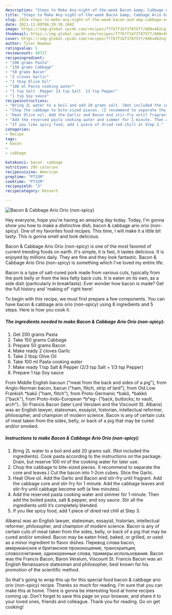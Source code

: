 ```yaml
---
description: "Steps to Make Any-night-of-the-week Bacon &amp; Cabbage Ario Orio (non-spicy)"
title: "Steps to Make Any-night-of-the-week Bacon &amp; Cabbage Ario Orio (non-spicy)"
slug: 2414-steps-to-make-any-night-of-the-week-bacon-and-amp-cabbage-ario-orio-non-spicy
date: 2021-11-09T06:29:30.104Z
image: https://img-global.cpcdn.com/recipes/f7f67f1bf37875f7/680x482cq70/bacon-cabbage-ario-orio-non-spicy-recipe-main-photo.jpg
thumbnail: https://img-global.cpcdn.com/recipes/f7f67f1bf37875f7/680x482cq70/bacon-cabbage-ario-orio-non-spicy-recipe-main-photo.jpg
cover: https://img-global.cpcdn.com/recipes/f7f67f1bf37875f7/680x482cq70/bacon-cabbage-ario-orio-non-spicy-recipe-main-photo.jpg
author: Tyler Newman
ratingvalue: 5
reviewcount: 48737
recipeingredient:
- "200 grams Pasta"
- "150 grams Cabbage"
- "50 grams Bacon"
- "2 cloves Garlic"
- "2 tbsp Olive Oil"
- "100 ml Pasta cooking water"
- "1 tsp Salt  Pepper 23 tsp Salt  13 tsp Pepper"
- "1 tsp Soy sauce"
recipeinstructions:
- "Bring 2L water to a boil and add 20 grams salt. (Not included the ingredients). Cook pasta according to the instructions on the package. Drain, but reserve 100 ml of the cooking water for later use."
- "Chop the cabbage to bite-sized pieces. (I recommend to separate the core and leaves.) Cut the bacon into 1-2cm cubes. Slice the Garlic."
- "Heat Olive oil. Add the Garlic and Bacon and stir-fry until fragrant. Add the cabbage core and stir-fry for 1 minute. Add the cabbage leaves and stir-fry until cabbage become soft (a few minutes)."
- "Add the reserved pasta cooking water and simmer for 1 minute. Then add the boiled pasta, salt & pepper, and soy sauce. Stir all the ingredients until it’s completely blended."
- "If you like spicy food, add 1 piece of dried red chill at Step 3."
categories:
- Recipe
tags:
- bacon
- 
- cabbage

katakunci: bacon  cabbage 
nutrition: 295 calories
recipecuisine: American
preptime: "PT33M"
cooktime: "PT32M"
recipeyield: "3"
recipecategory: Dessert

---
```



![Bacon & Cabbage Ario Orio (non-spicy)](https://img-global.cpcdn.com/recipes/f7f67f1bf37875f7/680x482cq70/bacon-cabbage-ario-orio-non-spicy-recipe-main-photo.jpg)

Hey everyone, hope you're having an amazing day today. Today, I'm gonna show you how to make a distinctive dish, bacon & cabbage ario orio (non-spicy). One of my favorites food recipes. This time, I will make it a little bit tasty. This is gonna smell and look delicious.

Bacon & Cabbage Ario Orio (non-spicy) is one of the most favored of current trending foods on earth. It's simple, it is fast, it tastes delicious. It is enjoyed by millions daily. They are fine and they look fantastic. Bacon & Cabbage Ario Orio (non-spicy) is something which I've loved my entire life.

Bacon is a type of salt-cured pork made from various cuts, typically from the pork belly or from the less fatty back cuts. It is eaten on its own, as a side dish (particularly in breakfasts). Ever wonder how bacon is made? Get the full history and 'making of' right here!


To begin with this recipe, we must first prepare a few components. You can have bacon & cabbage ario orio (non-spicy) using 8 ingredients and 5 steps. Here is how you cook it.

<!--inarticleads1-->

##### The ingredients needed to make Bacon & Cabbage Ario Orio (non-spicy):

1. Get 200 grams Pasta
1. Take 150 grams Cabbage
1. Prepare 50 grams Bacon
1. Make ready 2 cloves Garlic
1. Take 2 tbsp Olive Oil
1. Take 100 ml Pasta cooking water
1. Make ready 1 tsp Salt & Pepper (2/3 tsp Salt + 1/3 tsp Pepper)
1. Prepare 1 tsp Soy sauce


From Middle English bacoun ("meat from the back and sides of a pig"), from Anglo-Norman bacon, bacun ("ham, flitch, strip of lard"), from Old Low Frankish *bakō ("ham, flitch"), from Proto-Germanic *bakô, *bakkô ("back"), from Proto-Indo-European *bʰeg- ("back, buttocks; to vault, arch").. Sir Francis Bacon (later Lord Verulam and the Viscount St. Albans) was an English lawyer, statesman, essayist, historian, intellectual reformer, philosopher, and champion of modern science. Bacon is any of certain cuts of meat taken from the sides, belly, or back of a pig that may be cured and/or smoked. 

<!--inarticleads2-->

##### Instructions to make Bacon & Cabbage Ario Orio (non-spicy):

1. Bring 2L water to a boil and add 20 grams salt. (Not included the ingredients). Cook pasta according to the instructions on the package. Drain, but reserve 100 ml of the cooking water for later use.
1. Chop the cabbage to bite-sized pieces. (I recommend to separate the core and leaves.) Cut the bacon into 1-2cm cubes. Slice the Garlic.
1. Heat Olive oil. Add the Garlic and Bacon and stir-fry until fragrant. Add the cabbage core and stir-fry for 1 minute. Add the cabbage leaves and stir-fry until cabbage become soft (a few minutes).
1. Add the reserved pasta cooking water and simmer for 1 minute. Then add the boiled pasta, salt & pepper, and soy sauce. Stir all the ingredients until it’s completely blended.
1. If you like spicy food, add 1 piece of dried red chill at Step 3.


Albans) was an English lawyer, statesman, essayist, historian, intellectual reformer, philosopher, and champion of modern science. Bacon is any of certain cuts of meat taken from the sides, belly, or back of a pig that may be cured and/or smoked. Bacon may be eaten fried, baked, or grilled, or used as a minor ingredient to flavor dishes. Перевод слова bacon, американское и британское произношение, транскрипция, словосочетания, однокоренные слова, примеры использования. Bacon was the Francis Bacon, Baron Veralum, Viscount St. Francis Bacon was an English Renaissance statesman and philosopher, best known for his promotion of the scientific method. 

So that's going to wrap this up for this special food bacon & cabbage ario orio (non-spicy) recipe. Thanks so much for reading. I'm sure that you can make this at home. There is gonna be interesting food at home recipes coming up. Don't forget to save this page on your browser, and share it to your loved ones, friends and colleague. Thank you for reading. Go on get cooking!
